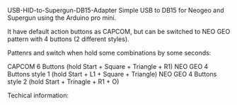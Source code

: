 USB-HID-to-Supergun-DB15-Adapter
Simple USB to DB15 for Neogeo and Supergun using the Arduino pro mini.


It have default action buttons as CAPCOM, but can be switched to NEO GEO pattern with 4 buttons (2 different styles).

Pattenrs and switch when hold some combinations by some seconds:

CAPCOM 6 Buttons (hold Start + Square + Triangle + R1) NEO GEO 4 Buttons style 1 (hold Start + L1 + Square + Triangle) NEO GEO 4 Buttons style 2 (hold Start + Trinagle + R1 + O)

Techical information:

